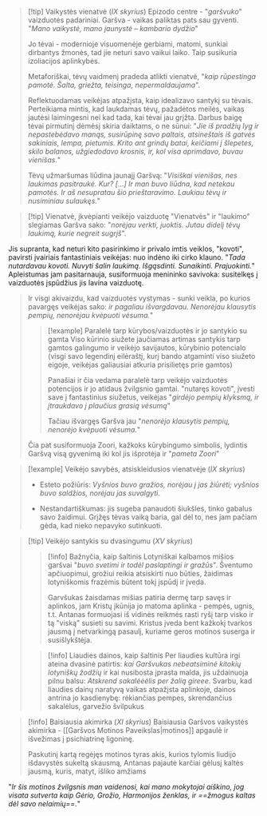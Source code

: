 > [!tip] Vaikystės vienatvė (*IX skyrius*)
> Epizodo centre - "*garšvuko*" vaizduotės padariniai. Garšva - vaikas paliktas pats sau gyventi. "*Mano vaikystė, mano jaunystė – kambario dydžio*"
> 
> Jo tėvai - modernioje visuomenėje gerbiami, matomi, sunkiai dirbantys žmonės, tad jie neturi savo vaikui laiko. Taip susikuria izoliacijos aplinkybės.
> 
> Metaforiškai, tėvų vaidmenį pradeda atlikti vienatvė, "*kaip rūpestinga pamotė. Šalta, griežta, teisinga, nepermaldaujama*".
> 
> Reflektuodamas veikėjas atpažįsta, kaip idealizavo santykį su tėvais. Perteikiama mintis, kad laukdamas tėvų, pažadėtos meilės, vaikas jautėsi laimingesni nei kad tada, kai tėvai jau grįžta. Darbus baigę tėvai pirmutinį dėmėsį skiria daiktams, o ne sūnui: "*Jie iš pradžių lyg ir nepastebėdavo manąs, susirūpinę savo paltais, atsineštais iš gatvės sakiniais, lempa, pietumis. Krito ant grindų batai, keičiami į šlepetes, skilo balanos, užgiedodavo krosnis, ir, kol visa aprimdavo, buvau vienišas.*"
> 
> Tėvų užmaršumas liūdina jaunajį Garšvą: "*Visiškai vienišas, nes laukimas pasitraukė. Kur? \[...] Ir man buvo liūdna, kad netekau pamotės. Ir aš nesupratau šio prieštaravimo. Laukiau tėvų ir nusiminiau sulaukęs.*"

> [!tip] Vienatvė, įkvėpianti veikėjo vaizduotę
> "Vienatvės" ir "laukimo" slegiamas Garšva sako: "*norėjau verkti, juoktis. Jutau didelį tėvų laukimą, kurie negreit sugrįš*".
> 
  Jis supranta, kad neturi kito pasirinkimo ir privalo imtis veiklos, "kovoti", pavirsti įvairiais fantastiniais veikėjas: nuo indėno iki cirko klauno. "*Tada nutardavau kovoti. Nuvyti šalin laukimą. Išgąsdinti. Sunaikinti. Prajuokinti.*" Apleistumas jam pasitarnauja, susiformuoja menininko savivoka: susitelkęs į vaizduotės įspūdžius jis lavina vaizduotę. 
>  
> Ir visgi akivaizdu, kad vaizduotės vystymas - sunki veikla, po kurios pavargęs veikėjas sako: *ir pagaliau išvargdavau. Nenorėjau klausytis pempių, nenorėjau kvėpuoti vėsuma.*"
> 
> > [!example] Paralelė tarp kūrybos/vaizduotės ir jo santykio su gamta
> > Viso kūrinio siužete jaučiamas artimas santykis tarp gamtos galingumo ir veikėjo savijautos, kūrybinio potencialo (visgi savo legendinį eilėraštį, kurį bando atgaminti viso siužeto eigoje, veikėjas galiausiai atkuria prisilietęs prie gamtos)
> > 
> > Panašiai ir čia vedama paralelė tarp veikėjo vaizduotės potencijos ir jo atidaus žvilgsnio gamtai. "nutaręs kovoti", įvesti save į fantastinius siužetus, veikėjas "*girdėjo pempių klyksmą, ir įtraukdavo į plaučius grasią vėsumą*"
> > 
> > Tačiau išvargęs Garšva jau "*nenorėjo klausytis pempių, nenorėjo kvėpuoti vėsuma.*"
> 
> Čia pat susiformuoja Zoori, kažkoks kūrybingumo simbolis, lydintis Garšvą visą gyvenimą iki kol jis išprotėja ir "*pameta Zoori*"

> [!example] Veikėjo savybės, atsiskleidusios vienatvėje (*IX skyrius*)
> - Esteto požiūris: *Vyšnios buvo gražios, norėjau į jas žiūrėti; vyšnios buvo saldžios, norėjau jas suvalgyti*.
>   <br>
>   
> - Nestandartiškumas: jis sugeba panaudoti šiukšles, tinko gabalus savo žaidimui. Grįžęs tėvas vaiką baria, gal dėl to, nes jam pačiam gėda, kad nieko nepavyko sutinkuoti. 


> [!tip] Veikėjo santykis su dvasingumu (*XV skyrius*)
> > [!info] Bažnyčia, kaip šaltinis
> > Lotyniškai kalbamos mišios garšvai "*buvo svetimi ir todėl paslaptingi ir gražūs*". Šventumo apčiuopimui, grožiui reikia atsiskirti nuo būties, žaidimas lotyniškomis frazėmis būtent tokį įspūdį ir įveda. 
> >
> > Garvšukas žaisdamas mišias patiria dermę tarp savęs ir aplinkos, jam Kristų įkūnija jo matoma aplinka - pempės, ugnis, t.t. Antanas formuojasi iš vidinės reikmės rasti ryšį tarp visko ir tą "viską" susieti su savimi. Kristus įveda bent kažkokį tvarkos jausmą į netvarkingą pasaulį, kuriame geros motinos suserga ir susišlykštėja. 
> 
> > [!info] Liaudies dainos, kaip šaltinis
> > Per liaudies kultūra irgi ateina dvasinė patirtis: *kai Garšvukas nebeatsiminė kitokių lotyniškų žodžių* ir kai nusibosta įprasta malda, jis uždainuoja pilnu balsu: *Atskrend sakalėėėlis per žalią gireee*. Svarbu, kad liaudies dainų naratyvą vaikas atpažįsta aplinkoje, dainos antrina jo kasdienybę: rėkiančias pempes, skrendančius sakalėlus, garvežio švilpukus



> [!info] Baisiausia akimirka (*XI skyrius*)
> Baisiausia Garšvos vaikystės akimirka - [[Garšvos Motinos Paveikslas|motinos]] apgaulė ir išvežimas į psichiatrinę ligoninę. 
> 
> Paskutinį kartą regėjęs motinos tyras akis, kurios tylomis liudijo išdavystės sukeltą skausmą, Antanas pajautė karčiai gėlusį kaltės jausmą, kuris, matyt, išliko amžiams
> 
 "*Ir šis motinos žvilgsnis man vaidenosi, kai mano mokytojai aiškino, jog visata sutverta kaip Gėrio, Grožio, Harmonijos ženklas, ir ==žmogus kaltas dėl savo nelaimių==.*"
